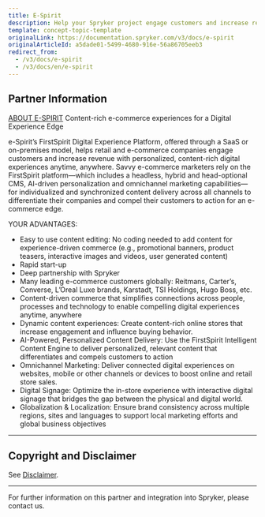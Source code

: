 ```yaml
---
title: E-Spirit
description: Help your Spryker project engage customers and increase revenue with personalized, content-rich digital experiences anytime, anywhere by integrating E-Spirit.
template: concept-topic-template
originalLink: https://documentation.spryker.com/v3/docs/e-spirit
originalArticleId: a5dade01-5499-4680-916e-56a86705eeb3
redirect_from:
  - /v3/docs/e-spirit
  - /v3/docs/en/e-spirit
---
```


## Partner Information
[ABOUT E-SPIRIT](www.e-spirit.com)
Content-rich e-commerce experiences for a Digital Experience Edge

e-Spirit’s FirstSpirit Digital Experience Platform, offered through a SaaS or on-premises model, helps retail and e-commerce companies engage customers and increase revenue with personalized, content-rich digital experiences anytime, anywhere. Savvy e-commerce marketers rely on the FirstSpirit platform—which includes a headless, hybrid and head-optional CMS, AI-driven personalization and omnichannel marketing capabilities—for individualized and synchronized content delivery across all channels to differentiate their companies and compel their customers to action for an e-commerce edge.

YOUR ADVANTAGES:

* Easy to use content editing: No coding needed to add content for experience-driven commerce (e.g., promotional banners, product teasers, interactive images and videos, user generated content)
* Rapid start-up
* Deep partnership with Spryker
* Many leading e-commerce customers globally: Reitmans, Carter’s, Converse, L’Oreal Luxe brands, Karstadt, TSI Holdings, Hugo Boss, etc.
* Content-driven commerce that simplifies connections across people, processes and technology to enable compelling digital experiences anytime, anywhere
* Dynamic content experiences: Create content-rich online stores that increase engagement and influence buying behavior.
* AI-Powered, Personalized Content Delivery: Use the FirstSpirit Intelligent Content Engine to deliver personalized, relevant content that differentiates and compels customers to action
* Omnichannel Marketing: Deliver connected digital experiences on websites, mobile or other channels or devices to boost online and retail store sales.
* Digital Signage: Optimize the in-store experience with interactive digital signage that bridges the gap between the physical and digital world.
* Globalization & Localization: Ensure brand consistency across multiple regions, sites and languages to support local marketing efforts and global business objectives

---

## Copyright and Disclaimer

See [Disclaimer](https://github.com/spryker/spryker-documentation).

---
For further information on this partner and integration into Spryker, please contact us.

<div class="hubspot-forms hubspot-forms--docs">
<div class="hubspot-form" id="hubspot-partners-1">
            <div class="script-embed" data-code="
                                            hbspt.forms.create({
				                                portalId: '2770802',
				                                formId: '163e11fb-e833-4638-86ae-a2ca4b929a41',
              	                                onFormReady: function() {
              		                                const hbsptInit = new CustomEvent('hbsptInit', {bubbles: true});
              		                                document.querySelector('#hubspot-partners-1').dispatchEvent(hbsptInit);
              	                                }
				                            });
            "></div>
</div>
</div>

